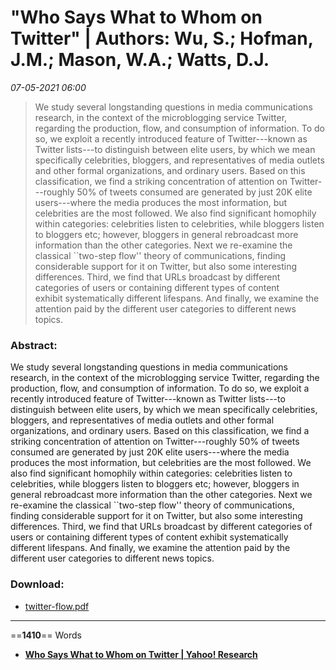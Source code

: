 # "Who Says What to Whom on Twitter" | Authors: Wu, S.; Hofman, J.M.; Mason, W.A.; Watts, D.J.

*07-05-2021 06:00* 

> We study several longstanding questions in media communications research, in
the context of the microblogging service Twitter, regarding the production, flow, and consumption of
information.  To do so, we exploit a recently introduced feature of 
Twitter---known as Twitter lists---to distinguish between elite users, 
by which we mean specifically celebrities, bloggers, and representatives of media outlets and other formal organizations, and ordinary
users.  Based on this classification, we find a striking concentration of attention on Twitter---roughly
50% of tweets consumed are generated by just 20K elite users---where the
media produces the most information, but celebrities are the most followed. 
We also find significant homophily within
categories: celebrities listen to celebrities, while bloggers listen to
bloggers etc; however, bloggers in general rebroadcast more information
than the other categories. Next we re-examine the classical ``two-step
flow'' theory of communications, finding considerable support for it on
Twitter, but also some interesting differences.  Third, we find that URLs 
broadcast by different categories of users or containing different types of content  
exhibit systematically different lifespans.  And finally, we examine the attention 
paid by the different user categories to different news topics.
### Abstract:

We study several longstanding questions in media communications research, in the context of the microblogging service Twitter, regarding the production, flow, and consumption of information. To do so, we exploit a recently introduced feature of Twitter---known as Twitter lists---to distinguish between elite users, by which we mean specifically celebrities, bloggers, and representatives of media outlets and other formal organizations, and ordinary users. Based on this classification, we find a striking concentration of attention on Twitter---roughly 50% of tweets consumed are generated by just 20K elite users---where the media produces the most information, but celebrities are the most followed. We also find significant homophily within categories: celebrities listen to celebrities, while bloggers listen to bloggers etc; however, bloggers in general rebroadcast more information than the other categories. Next we re-examine the classical \`\`two-step flow'' theory of communications, finding considerable support for it on Twitter, but also some interesting differences. Third, we find that URLs broadcast by different categories of users or containing different types of content exhibit systematically different lifespans. And finally, we examine the attention paid by the different user categories to different news topics.

  

### Download:

-   [twitter-flow.pdf](http://web.archive.org/web/20110122041201/http://research.yahoo.com/files/twitter-flow.pdf)
***

==**1410**== Words

- **[Who Says What to Whom on Twitter | Yahoo! Research](http://web.archive.org/web/20110122041201/http://research.yahoo.com/pub/3386)**
